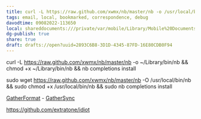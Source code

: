 ```yaml
---
title: curl -L https://raw.github.com/xwmx/nb/master/nb -o /usr/local/bin/nb && chmod +x /usr/local/bin/nb && nb completions install
tags: email, local, bookmarked, correspondence, debug
davodtime: 09082022-113650
local: shareddocuments:///private/var/mobile/Library/Mobile%20Documents/iCloud~md~obsidian/Documents/OBSHIDDIAN/drafts/2893C6B8-3D1D-4345-87FD-16E80CDB0F94.md
dg-publish: true
share: true
draft: drafts://open?uuid=2893C6B8-3D1D-4345-87FD-16E80CDB0F94
---
```


curl -L https://raw.github.com/xwmx/nb/master/nb -o ~/Library/bin/nb && chmod +x ~/Library/bin/nb && nb completions install

sudo wget https://raw.github.com/xwmx/nb/master/nb -O /usr/local/bin/nb && sudo chmod +x /usr/local/bin/nb && sudo nb completions install

[GatherFormat](shortcuts://run-shortcut?name=GatherFormat) - [GatherSync](shortcuts://run-shortcut?name=GatherSync)

https://github.com/extratone/idiot